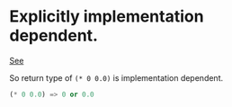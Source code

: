 # Explicitly implementation dependent.
[See](http://www.lispworks.com/documentation/HyperSpec/Body/12_aaaa.htm)

So return type of `(* 0 0.0)` is implementation dependent.

```lisp
(* 0 0.0) => 0 or 0.0
```

